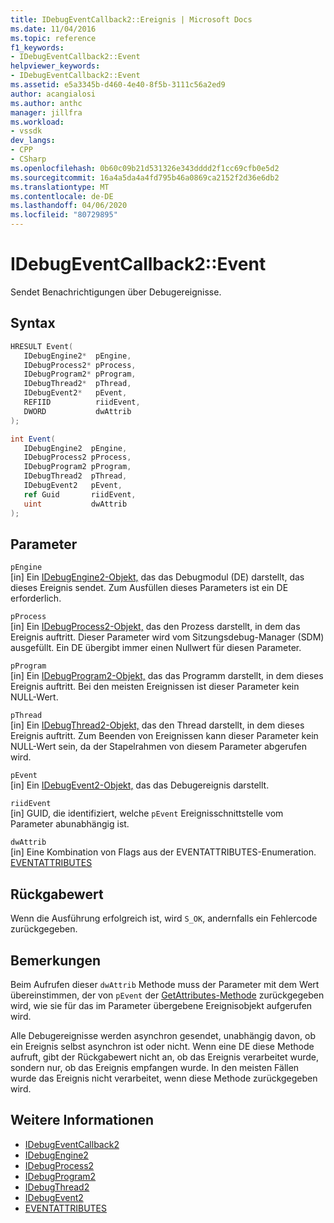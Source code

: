 ```yaml
---
title: IDebugEventCallback2::Ereignis | Microsoft Docs
ms.date: 11/04/2016
ms.topic: reference
f1_keywords:
- IDebugEventCallback2::Event
helpviewer_keywords:
- IDebugEventCallback2::Event
ms.assetid: e5a3345b-d460-4e40-8f5b-3111c56a2ed9
author: acangialosi
ms.author: anthc
manager: jillfra
ms.workload:
- vssdk
dev_langs:
- CPP
- CSharp
ms.openlocfilehash: 0b60c09b21d531326e343dddd2f1cc69cfb0e5d2
ms.sourcegitcommit: 16a4a5da4a4fd795b46a0869ca2152f2d36e6db2
ms.translationtype: MT
ms.contentlocale: de-DE
ms.lasthandoff: 04/06/2020
ms.locfileid: "80729895"
---
```

# <a name="idebugeventcallback2event"></a>IDebugEventCallback2::Event
Sendet Benachrichtigungen über Debugereignisse.

## <a name="syntax"></a>Syntax

```cpp
HRESULT Event( 
   IDebugEngine2*  pEngine,
   IDebugProcess2* pProcess,
   IDebugProgram2* pProgram,
   IDebugThread2*  pThread,
   IDebugEvent2*   pEvent,
   REFIID          riidEvent,
   DWORD           dwAttrib
);
```

```csharp
int Event( 
   IDebugEngine2  pEngine,
   IDebugProcess2 pProcess,
   IDebugProgram2 pProgram,
   IDebugThread2  pThread,
   IDebugEvent2   pEvent,
   ref Guid       riidEvent,
   uint           dwAttrib
);
```

## <a name="parameters"></a>Parameter
`pEngine`\
[in] Ein [IDebugEngine2-Objekt,](../../../extensibility/debugger/reference/idebugengine2.md) das das Debugmodul (DE) darstellt, das dieses Ereignis sendet. Zum Ausfüllen dieses Parameters ist ein DE erforderlich.

`pProcess`\
[in] Ein [IDebugProcess2-Objekt,](../../../extensibility/debugger/reference/idebugprocess2.md) das den Prozess darstellt, in dem das Ereignis auftritt. Dieser Parameter wird vom Sitzungsdebug-Manager (SDM) ausgefüllt. Ein DE übergibt immer einen Nullwert für diesen Parameter.

`pProgram`\
[in] Ein [IDebugProgram2-Objekt,](../../../extensibility/debugger/reference/idebugprogram2.md) das das Programm darstellt, in dem dieses Ereignis auftritt. Bei den meisten Ereignissen ist dieser Parameter kein NULL-Wert.

`pThread`\
[in] Ein [IDebugThread2-Objekt,](../../../extensibility/debugger/reference/idebugthread2.md) das den Thread darstellt, in dem dieses Ereignis auftritt. Zum Beenden von Ereignissen kann dieser Parameter kein NULL-Wert sein, da der Stapelrahmen von diesem Parameter abgerufen wird.

`pEvent`\
[in] Ein [IDebugEvent2-Objekt,](../../../extensibility/debugger/reference/idebugevent2.md) das das Debugereignis darstellt.

`riidEvent`\
[in] GUID, die identifiziert, welche `pEvent` Ereignisschnittstelle vom Parameter abunabhängig ist.

`dwAttrib`\
[in] Eine Kombination von Flags aus der EVENTATTRIBUTES-Enumeration. [EVENTATTRIBUTES](../../../extensibility/debugger/reference/eventattributes.md)

## <a name="return-value"></a>Rückgabewert
 Wenn die Ausführung erfolgreich ist, wird `S_OK`, andernfalls ein Fehlercode zurückgegeben.

## <a name="remarks"></a>Bemerkungen
 Beim Aufrufen dieser `dwAttrib` Methode muss der Parameter mit dem Wert übereinstimmen, der von `pEvent` der [GetAttributes-Methode](../../../extensibility/debugger/reference/idebugevent2-getattributes.md) zurückgegeben wird, wie sie für das im Parameter übergebene Ereignisobjekt aufgerufen wird.

 Alle Debugereignisse werden asynchron gesendet, unabhängig davon, ob ein Ereignis selbst asynchron ist oder nicht. Wenn eine DE diese Methode aufruft, gibt der Rückgabewert nicht an, ob das Ereignis verarbeitet wurde, sondern nur, ob das Ereignis empfangen wurde. In den meisten Fällen wurde das Ereignis nicht verarbeitet, wenn diese Methode zurückgegeben wird.

## <a name="see-also"></a>Weitere Informationen
- [IDebugEventCallback2](../../../extensibility/debugger/reference/idebugeventcallback2.md)
- [IDebugEngine2](../../../extensibility/debugger/reference/idebugengine2.md)
- [IDebugProcess2](../../../extensibility/debugger/reference/idebugprocess2.md)
- [IDebugProgram2](../../../extensibility/debugger/reference/idebugprogram2.md)
- [IDebugThread2](../../../extensibility/debugger/reference/idebugthread2.md)
- [IDebugEvent2](../../../extensibility/debugger/reference/idebugevent2.md)
- [EVENTATTRIBUTES](../../../extensibility/debugger/reference/eventattributes.md)
